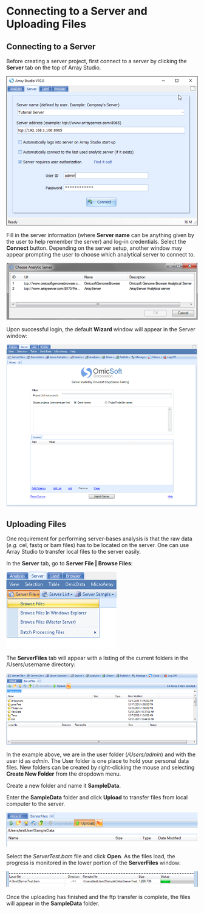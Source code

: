 # Connecting to a Server and Uploading Files

## Connecting to a Server

Before creating a server project, first connect to a server by clicking the **Server** tab on the top of Array Studio.

![server_login_png](images/server_login.png)

Fill in the server information (where **Server name** can be anything given by the user to help remember the server) and log-in credentials. Select the **Connect** button. Depending on the server setup, another window may appear prompting the user to choose which analytical server to connect to.

![image4_png](images/image4.png)

Upon successful login, the default **Wizard** window will appear in the Server window:

![image5_png](images/image5.png)

## Uploading Files

One requirement for performing server-bases analysis is that the raw data (*e.g.* cel, fastq or bam files) has to be located on the server. One can use Array Studio to transfer local files to the server easily.

In the **Server** tab, go to **Server File | Browse Files**:

![image6_png](images/image6.png)

The **ServerFiles** tab will appear with a listing of the current folders in the /Users/username directory:

![image7_png](images/image7.png)

In the example above, we are in the user folder (*/Users/admin*) and with the user id as *admin*. The User folder is one place to hold your personal data files. New folders can be created by right-clicking the mouse and selecting **Create New Folder** from the dropdown menu.

Create a new folder and name it **SampleData**.

Enter the **SampleData** folder and click **Upload** to transfer files from local computer to the server.

![image8_png](images/image8.png)

Select the *ServerTest.bam* file and click **Open**. As the files load, the progress is monitored in the lower portion of the **ServerFiles** window:

![image9_png](images/image9.png)

Once the uploading has finished and the ftp transfer is complete, the files will appear in the **SampleData** folder.
